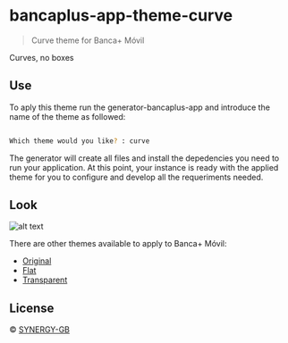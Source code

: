 # bancaplus-app-theme-curve

> Curve theme for Banca+ Móvil

Curves, no boxes

## Use
To aply this theme run the generator-bancaplus-app and introduce the name of the theme as followed:

```bash

Which theme would you like? : curve
```

The generator will create all files and install the depedencies you need to run your application. At this point, your instance is ready with the applied theme for you to configure and develop all the requeriments needed.

## Look

![alt text](http://blog.synergy-gb.com/assets/img/temas/tema3_curve.png)


There are other themes available to apply to Banca+ Móvil:
* [Original](https://github.com/SYNERGY-GB/bancaplus-app-theme-original)
* [Flat](https://github.com/SYNERGY-GB/bancaplus-app-theme-flat)
* [Transparent](https://github.com/SYNERGY-GB/bancaplus-app-theme-transparent)


## License

 © [SYNERGY-GB](https://github.com/SYNERGY-GB)
